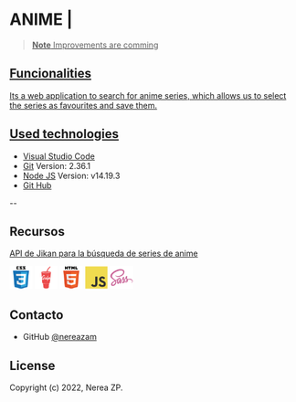 

# ANIME <span> | </span>  <a href="http://beta.adalab.es/modulo-2-evaluacion-final-nereazam/" target="_blank">  
  > **Note** Improvements are comming 
> 


## Funcionalities

Its a web application to search for anime series, which allows us to select the series as favourites and save them.




## Used technologies

- [Visual Studio Code](https://code.visualstudio.com/download) 
- [Git](https://git-scm.com/download/mac) Version: 2.36.1
- [Node JS](https://nodejs.org/es/download/) Version: v14.19.3
- [Git Hub](https://github.com/)

--


## Recursos

 <a href="https://docs.api.jikan.moe/" target="_blank">API de Jikan para la búsqueda de series de anime </a>

<img src="https://raw.githubusercontent.com/devicons/devicon/master/icons/css3/css3-original-wordmark.svg" alt="css3" width="40" height="40"/>

<img src="https://raw.githubusercontent.com/devicons/devicon/master/icons/gulp/gulp-plain.svg" alt="gulp" width="40" height="40"/> 

  <img src="https://raw.githubusercontent.com/devicons/devicon/master/icons/html5/html5-original-wordmark.svg" alt="html5" width="40" height="40"/> 
 
  <img src="https://raw.githubusercontent.com/devicons/devicon/master/icons/javascript/javascript-original.svg" alt="javascript" width="40" height="40"/> 
  
  <img src="https://raw.githubusercontent.com/devicons/devicon/master/icons/sass/sass-original.svg" alt="sass" width="40" height="40"/> 



## Contacto

- GitHub [@nereazam](https://github.com/nereazam)

## License

Copyright (c) 2022, Nerea ZP.
